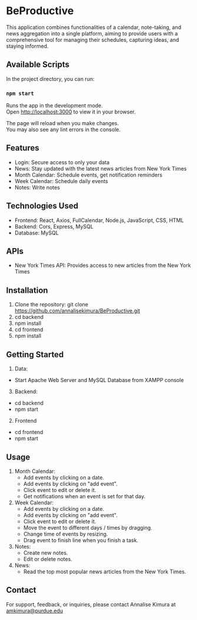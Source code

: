 # BeProductive

This application combines functionalities of a calendar, note-taking, and news aggregation into a single platform, aiming to provide users with a comprehensive tool for managing their schedules, capturing ideas, and staying informed.

## Available Scripts

In the project directory, you can run:

### `npm start`

Runs the app in the development mode.\
Open [http://localhost:3000](http://localhost:3000) to view it in your browser.

The page will reload when you make changes.\
You may also see any lint errors in the console.

## Features

* Login: Secure access to only your data
* News: Stay updated with the latest news articles from New York Times
* Month Calendar: Schedule events, get notification reminders
* Week Calendar: Schedule daily events
* Notes: Write notes

## Technologies Used

* Frontend: React, Axios, FullCalendar, Node.js, JavaScript, CSS, HTML
* Backend: Cors, Express, MySQL
* Database: MySQL

## APIs

* New York Times API: Provides access to new articles from the New York Times
  
## Installation

1. Clone the repository: git clone https://github.com/annalisekimura/BeProductive.git
2. cd backend
3. npm install
4. cd frontend
5. npm install

## Getting Started

1. Data:
* Start Apache Web Server and MySQL Database from XAMPP console
   
3. Backend:
* cd backend
* npm start

2. Frontend
* cd frontend
* npm start

## Usage

1. Month Calendar:
    * Add events by clicking on a date.
    * Add events by clicking on "add event".
    * Click event to edit or delete it.
    * Get notifications when an event is set for that day.
2. Week Calendar:
    * Add events by clicking on a date.
    * Add events by clicking on "add event".
    * Click event to edit or delete it.
    * Move the event to different days / times by dragging.
    * Change time of events by resizing.
    * Drag event to finish line when you finish a task.
3. Notes:
    * Create new notes.
    * Edit or delete notes.
4. News:
    * Read the top most popular news articles from the New York Times.
   
## Contact

For support, feedback, or inquiries, please contact Annalise Kimura at amkimura@purdue.edu
